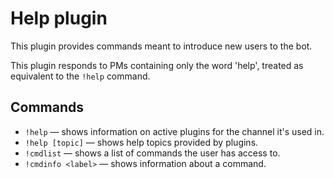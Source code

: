 Help plugin
===========

This plugin provides commands meant to introduce new users to the bot.

This plugin responds to PMs containing only the word 'help', treated as equivalent to the `!help` command.

Commands
--------

* `!help` — shows information on active plugins for the channel it's used in.
* `!help [topic]` — shows help topics provided by plugins.
* `!cmdlist` — shows a list of commands the user has access to.
* `!cmdinfo <label>` — shows information about a command.
